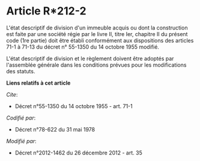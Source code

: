 # Article R*212-2

L'état descriptif de division d'un immeuble acquis ou dont la construction est faite par une société régie par le livre II,
titre Ier, chapitre II du présent code (1re partie) doit être établi conformément aux dispositions des articles 71-1 à 71-13
du décret n° 55-1350 du 14 octobre 1955 modifié. 

L'état descriptif de division et le règlement doivent être adoptés par l'assemblée générale dans les conditions prévues pour
les modifications des statuts.

**Liens relatifs à cet article**

_Cite_:

  - Décret n°55-1350 du 14 octobre 1955 - art. 71-1

_Codifié par_:

  - Décret n°78-622 du 31 mai 1978

_Modifié par_:

  - Décret n°2012-1462 du 26 décembre 2012 - art. 35
